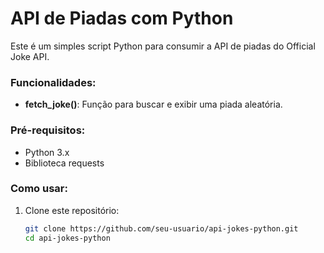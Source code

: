 # API de Piadas com Python

Este é um simples script Python para consumir a API de piadas do Official Joke API.

### Funcionalidades:

- **fetch_joke()**: Função para buscar e exibir uma piada aleatória.

### Pré-requisitos:

- Python 3.x
- Biblioteca requests

### Como usar:

1. Clone este repositório:
   ```bash
   git clone https://github.com/seu-usuario/api-jokes-python.git
   cd api-jokes-python
